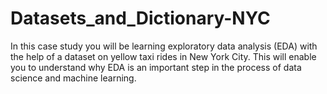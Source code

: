 # Datasets_and_Dictionary-NYC
In this case study you will be learning exploratory data analysis (EDA) with the help of a dataset on yellow taxi rides in New York City. This will enable you to understand why EDA is an important step in the process of data science and machine learning.
